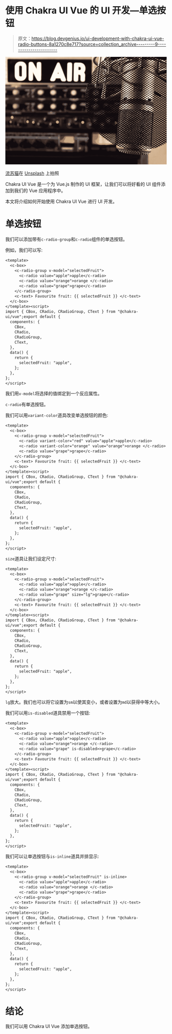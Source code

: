 # 使用 Chakra UI Vue 的 UI 开发—单选按钮

> 原文：<https://blog.devgenius.io/ui-development-with-chakra-ui-vue-radio-buttons-8a1270c8e717?source=collection_archive---------9----------------------->

![](img/eb311b20d49ae12f580d23a72f2a9ee3.png)

[流苏猫](https://unsplash.com/@nittygritty_photo?utm_source=medium&utm_medium=referral)在 [Unsplash](https://unsplash.com?utm_source=medium&utm_medium=referral) 上拍照

Chakra UI Vue 是一个为 Vue.js 制作的 UI 框架，让我们可以将好看的 UI 组件添加到我们的 Vue 应用程序中。

本文将介绍如何开始使用 Chakra UI Vue 进行 UI 开发。

# 单选按钮

我们可以添加带有`c-radio-group`和`c-radio`组件的单选按钮。

例如，我们可以写:

```
<template>
  <c-box>
    <c-radio-group v-model="selectedFruit">
      <c-radio value="apple">apple</c-radio>
      <c-radio value="orange">orange </c-radio>
      <c-radio value="grape">grape</c-radio>
    </c-radio-group>
    <c-text> Favourite fruit: {{ selectedFruit }} </c-text>
  </c-box>
</template><script>
import { CBox, CRadio, CRadioGroup, CText } from "@chakra-ui/vue";export default {
  components: {
    CBox,
    CRadio,
    CRadioGroup,
    CText,
  },
  data() {
    return {
      selectedFruit: "apple",
    };
  },
};
</script>
```

我们用`v-model`将选择的值绑定到一个反应属性。

`c-radio`有单选按钮。

我们可以用`variant-color`道具改变单选按钮的颜色:

```
<template>
  <c-box>
    <c-radio-group v-model="selectedFruit">
      <c-radio variant-color="red" value="apple">apple</c-radio>
      <c-radio variant-color="orange" value="orange">orange </c-radio>
      <c-radio value="grape">grape</c-radio>
    </c-radio-group>
    <c-text> Favourite fruit: {{ selectedFruit }} </c-text>
  </c-box>
</template><script>
import { CBox, CRadio, CRadioGroup, CText } from "@chakra-ui/vue";export default {
  components: {
    CBox,
    CRadio,
    CRadioGroup,
    CText,
  },
  data() {
    return {
      selectedFruit: "apple",
    };
  },
};
</script>
```

`size`道具让我们设定尺寸:

```
<template>
  <c-box>
    <c-radio-group v-model="selectedFruit">
      <c-radio value="apple">apple</c-radio>
      <c-radio value="orange">orange </c-radio>
      <c-radio value="grape" size="lg">grape</c-radio>
    </c-radio-group>
    <c-text> Favourite fruit: {{ selectedFruit }} </c-text>
  </c-box>
</template><script>
import { CBox, CRadio, CRadioGroup, CText } from "@chakra-ui/vue";export default {
  components: {
    CBox,
    CRadio,
    CRadioGroup,
    CText,
  },
  data() {
    return {
      selectedFruit: "apple",
    };
  },
};
</script>
```

`lg`放大。我们也可以将它设置为`sm`以使其变小，或者设置为`md`以获得中等大小。

我们可以用`is-disabled`道具禁用一个按钮:

```
<template>
  <c-box>
    <c-radio-group v-model="selectedFruit">
      <c-radio value="apple">apple</c-radio>
      <c-radio value="orange">orange </c-radio>
      <c-radio value="grape" is-disabled>>grape</c-radio>
    </c-radio-group>
    <c-text> Favourite fruit: {{ selectedFruit }} </c-text>
  </c-box>
</template><script>
import { CBox, CRadio, CRadioGroup, CText } from "@chakra-ui/vue";export default {
  components: {
    CBox,
    CRadio,
    CRadioGroup,
    CText,
  },
  data() {
    return {
      selectedFruit: "apple",
    };
  },
};
</script>
```

我们可以让单选按钮与`is-inline`道具并排显示:

```
<template>
  <c-box>
    <c-radio-group v-model="selectedFruit" is-inline>
      <c-radio value="apple">apple</c-radio>
      <c-radio value="orange">orange </c-radio>
      <c-radio value="grape">grape</c-radio>
    </c-radio-group>
    <c-text> Favourite fruit: {{ selectedFruit }} </c-text>
  </c-box>
</template><script>
import { CBox, CRadio, CRadioGroup, CText } from "@chakra-ui/vue";export default {
  components: {
    CBox,
    CRadio,
    CRadioGroup,
    CText,
  },
  data() {
    return {
      selectedFruit: "apple",
    };
  },
};
</script>
```

# 结论

我们可以用 Chakra UI Vue 添加单选按钮。